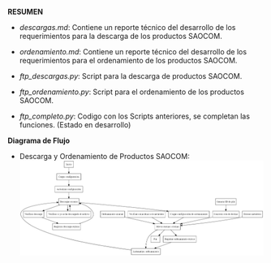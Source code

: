**RESUMEN**

- *descargas.md*: Contiene un reporte técnico del desarrollo de los requerimientos para la descarga de los productos SAOCOM.
- *ordenamiento.md*: Contiene un reporte técnico del desarrollo de los requerimientos para el ordenamiento de los productos SAOCOM.

- *ftp_descargas.py*: Script para la descarga de productos SAOCOM.
- *ftp_ordenamiento.py*: Script para el ordenamiento de los productos SAOCOM.
- *ftp_completo.py*: Codigo con los Scripts anteriores, se completan las funciones. (Estado en desarrollo)

**Diagrama de Flujo**
- Descarga y Ordenamiento de Productos SAOCOM: ![Descarga y Ordenamiento de Productos SAOCOM](./img/diagramadeflujo.png)